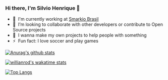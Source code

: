 ### Hi there, I'm Silvio Henrique 👋

- 🔭 &nbsp;I'm currently working at [Smarkio Brasil](https://www.smarkio.com.br/) 
- 👯 &nbsp;I’m looking to collaborate with other developers or contribute to Open Source projects
- 🥅 &nbsp;I wanna make my own projects to help people with something 
- ⚡ &nbsp;Fun fact: I love soccer and play games


[![Anurag's github stats](https://github-readme-stats.vercel.app/api?username=silviohfc&show_icons=true&theme=radical)](https://github.com/anuraghazra/github-readme-stats)

[![willianrod's wakatime stats](https://github-readme-stats.vercel.app/api/wakatime?username=silviohfc&theme=radical)](https://github.com/anuraghazra/github-readme-stats)

[![Top Langs](https://github-readme-stats.vercel.app/api/top-langs/?username=anuraghazra&layout=compact&theme=radical)](https://github.com/anuraghazra/github-readme-stats)
